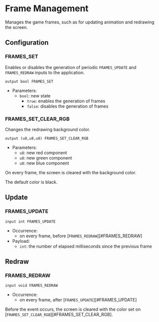 # Frame Management

Manages the game frames, such as for updating animation and redrawing the
screen.

## Configuration

### FRAMES_SET

Enables or disables the generation of periodic `FRAMES_UPDATE` and
`FRAMES_REDRAW` inputs to the application.

```ceu
output bool FRAMES_SET
```

- Parameters:
    - `bool`: new state
        - `true`: enables the generation of frames
        - `false`: disables the generation of frames

### FRAMES_SET_CLEAR_RGB

Changes the redrawing background color.

```
output (u8,u8,u8) FRAMES_SET_CLEAR_RGB
```

- Parameters:
    - `u8`: new red component
    - `u8`: new green component
    - `u8`: new blue component

On every frame, the screen is cleared with the background color.

The default color is black.

## Update

### FRAMES_UPDATE

```ceu
input int FRAMES_UPDATE
```

- Occurrence:
    - on every frame, before [`FRAMES_REDRAW`][#FRAMES_REDRAW]
- Payload:
    - `int`: the number of elapsed milliseconds since the previous frame

## Redraw

### FRAMES_REDRAW

```ceu
input void FRAMES_REDRAW
```

- Occurrence:
    - on every frame, after [`FRAMES_UPDATE`][#FRAMES_UPDATE]

Before the event occurs, the screen is cleared with the color set on
[`FRAMES_SET_CLEAR_RGB`][#FRAMES_SET_CLEAR_RGB].
